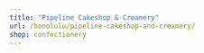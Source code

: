 ```yaml
---
title: "Pipeline Cakeshop & Creamery"
url: /honolulu/pipeline-cakeshop-and-creamery/
shop: confectionery
---
```

